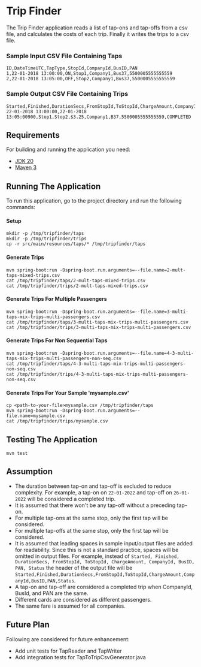 # Trip Finder

The Trip Finder application reads a list of tap-ons and tap-offs from a csv file, and calculates the costs of each trip. Finally it writes the trips to a csv file.

### Sample Input CSV File Containing Taps
```
ID,DateTimeUTC,TapType,StopId,CompanyId,BusID,PAN
1,22-01-2018 13:00:00,ON,Stop1,Company1,Bus37,5500005555555559
2,22-01-2018 13:05:00,OFF,Stop2,Company1,Bus37,5500005555555559
```
### Sample Output CSV File Containing Trips
```
Started,Finished,DurationSecs,FromStopId,ToStopId,ChargeAmount,CompanyId,BusID,PAN,Status
22-01-2018 13:00:00,22-01-2018 13:05:00900,Stop1,Stop2,$3.25,Company1,B37,5500005555555559,COMPLETED
```

## Requirements

For building and running the application you need:

- [JDK 20](https://www.oracle.com/java/technologies/javase/jdk20-archive-downloads.html)
- [Maven 3](https://maven.apache.org)

## Running The Application

To run this application, go to the project directory and run the following commands:

#### Setup
```shell
mkdir -p /tmp/tripfinder/taps
mkdir -p /tmp/tripfinder/trips
cp -r src/main/resources/taps/* /tmp/tripfinder/taps
```

#### Generate Trips
```shell
mvn spring-boot:run -Dspring-boot.run.arguments=--file.name=2-mult-taps-mixed-trips.csv
cat /tmp/tripfinder/taps/2-mult-taps-mixed-trips.csv
cat /tmp/tripfinder/trips/2-mult-taps-mixed-trips.csv
```

#### Generate Trips For Multiple Passengers
```shell
mvn spring-boot:run -Dspring-boot.run.arguments=--file.name=3-multi-taps-mix-trips-multi-passengers.csv
cat /tmp/tripfinder/taps/3-multi-taps-mix-trips-multi-passengers.csv
cat /tmp/tripfinder/trips/3-multi-taps-mix-trips-multi-passengers.csv
```

#### Generate Trips For Non Sequential Taps 
```shell
mvn spring-boot:run -Dspring-boot.run.arguments=--file.name=4-3-multi-taps-mix-trips-multi-passengers-non-seq.csv
cat /tmp/tripfinder/taps/4-3-multi-taps-mix-trips-multi-passengers-non-seq.csv
cat /tmp/tripfinder/trips/4-3-multi-taps-mix-trips-multi-passengers-non-seq.csv
```

#### Generate Trips For Your Sample 'mysample.csv'
```shell
cp <path-to-your-file>mysample.csv /tmp/tripfinder/taps
mvn spring-boot:run -Dspring-boot.run.arguments=--file.name=mysample.csv
cat /tmp/tripfinder/trips/mysample.csv 
```

## Testing The Application
```shell
mvn test
```

## Assumption
- The duration between tap-on and tap-off is excluded to reduce complexity. For example, a tap-on on `22-01-2022` and tap-off on `26-01-2022` will be considered a completed trip.
- It is assumed that there won't be any tap-off without a preceding tap-on.
- For multiple tap-ons at the same stop, only the first tap will be considered.
- For multiple tap-offs at the same stop, only the first tap will be considered.
- It is assumed that leading spaces in sample input/output files are added for readability. Since this is not a standard practice, spaces will be omitted in output files. For example, instead of `Started, Finished, DurationSecs, FromStopId, ToStopId, ChargeAmount, CompanyId, BusID, PAN, Status` the header of the output file will be `Started,Finished,DurationSecs,FromStopId,ToStopId,ChargeAmount,CompanyId,BusID,PAN,Status`.
- A tap-on and tap-off are considered a completed trip when CompanyId, BusId, and PAN are the same.
- Different cards are considered as different passengers.
- The same fare is assumed for all companies.

## Future Plan
Following are considered for future enhancement:
- Add unit tests for TapReader and TapWriter
- Add integration tests for TapToTripCsvGenerator.java
